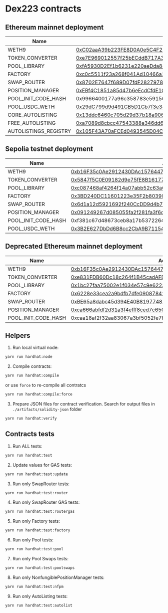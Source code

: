# Dex223 contracts

## Ethereum mainnet deployment

| Name                | Address                                                                                                                    |
| ------------------- | -------------------------------------------------------------------------------------------------------------------------- |
| WETH9               | [0xC02aaA39b223FE8D0A0e5C4F27eAD9083C756Cc2](https://etherscan.io/address/0xC02aaA39b223FE8D0A0e5C4F27eAD9083C756Cc2#code) |
| TOKEN_CONVERTER     | [0xe7E969012557f25bECddB717A3aa2f4789ba9f9a](https://etherscan.io/address/0xe7E969012557f25bECddB717A3aa2f4789ba9f9a#code) |
| POOL_LIBRARY        | [0xfA5930D2Ef1b6231e220aeDda88E28C4E8F0F3a0](https://etherscan.io/address/0xfA5930D2Ef1b6231e220aeDda88E28C4E8F0F3a0#code) |
| FACTORY             | [0xc0c5511f23a268f041Ad10466a17b719942a8F1f](https://etherscan.io/address/0xc0c5511f23a268f041Ad10466a17b719942a8F1f#code) |
| SWAP_ROUTER         | [0x8702E7647f689D07fdF2827978a19F5fdc662ef8](https://etherscan.io/address/0x74BD76Ab5B80A0300b3c989CdaAC34D2984cEBde#code) |
| POSITION_MANAGER    | [0xEBf4C1851a85d47b6eEcdCfdE1030543509dd479](https://etherscan.io/address/0x9cF5612332b49519Aa398F0DE05d0a69D84124F1#code) |
| POOL_INIT_CODE_HASH | 0x9966400177a96c358783e5915045e9e9f19d514dadb45a9e599b5f6295cbfd64                                                         |
| POOL_USDC_WETH      | [0x29dC799d9d491CB5D1Cb7f3e385aEDEa0D39f0dD](https://etherscan.io/address/0x29dC799d9d491CB5D1Cb7f3e385aEDEa0D39f0dD#code) |
| CORE_AUTOLISTING    | [0x13ddc6460c705d29d37b18a906c7fe69fa9e711d](https://etherscan.io/address/0x13ddc6460c705d29d37b18a906c7fe69fa9e711d)      |
| FREE_AUTOLISTING    | [0xa7089d8cbcc47543388a346dd6ebf0b05106a477](https://etherscan.io/address/0xa7089d8cbcc47543388a346dd6ebf0b05106a477)      |
| AUTOLISTINGS_REGISTRY | [0x105F43A70aFCEd0493545D04C1d5687DF4b3f48f](https://etherscan.io/address/0x105F43A70aFCEd0493545D04C1d5687DF4b3f48f)    |

## Sepolia testnet deployment

| Name                | Address                                                                                                                       |
|---------------------|-------------------------------------------------------------------------------------------------------------------------------|
| WETH9               | [0xb16F35c0Ae2912430DAc15764477E179D9B9EbEa](https://sepolia.etherscan.io/address/0xb16F35c0Ae2912430DAc15764477E179D9B9EbEa#code) |
| TOKEN_CONVERTER     | [0x5847f5C0E09182d9e75fE8B1617786F62fee0D9F](https://sepolia.etherscan.io/address/0x5847f5C0E09182d9e75fE8B1617786F62fee0D9F#code) |
| POOL_LIBRARY        | [0xc087468af4264f14a07abb52c63a099c93637604](https://sepolia.etherscan.io/address/0xc087468af4264f14a07abb52c63a099c93637604#code) |
| FACTORY             | [0x3BD240DC11601223e35F2b803905b832c2798c2c](https://sepolia.etherscan.io/address/0x3BD240DC11601223e35F2b803905b832c2798c2c#code) |
| SWAP_ROUTER         | [0x6d1a12d5921692f240CcDD9d4b7cAc2cCeD1BEd2](https://sepolia.etherscan.io/address/0x6d1a12d5921692f240CcDD9d4b7cAc2cCeD1BEd2#code) |
| POSITION_MANAGER    | [0x091249267d085055fa2f281fa3f6c0cf4bf70bae](https://sepolia.etherscan.io/address/0x091249267d085055fa2f281fa3f6c0cf4bf70bae#code) |
| POOL_INIT_CODE_HASH | 0xf381c67d48673ceb8a17b53722647aee43310f100cd97f25bfcc628958372b8b                                                        |
| POOL_USDC_WETH      | [0x3B2E627DbDd6B8cc2CbA9B71154b32C9bb5Ed5d3](https://sepolia.etherscan.io/address/0x3B2E627DbDd6B8cc2CbA9B71154b32C9bb5Ed5d3#code) |

## Deprecated Ethereum mainnet deployment

| Name                | Address                                                                                                                       |
|---------------------|-------------------------------------------------------------------------------------------------------------------------------|
| WETH9               | [0xb16F35c0Ae2912430DAc15764477E179D9B9EbEa](https://sepolia.etherscan.io/address/0xb16F35c0Ae2912430DAc15764477E179D9B9EbEa#code) |
| TOKEN_CONVERTER     | [0xe831FDB60Dc18c264f1B45cadAFD5f2f2993EE83](https://sepolia.etherscan.io/address/0xe831FDB60Dc18c264f1B45cadAFD5f2f2993EE83#code) |
| POOL_LIBRARY        | [0x1bc27faa75002e1f034e57c9e62236c2e0f7ed16](https://sepolia.etherscan.io/address/0x1bc27faa75002e1f034e57c9e62236c2e0f7ed16#code) |
| FACTORY             | [0x6228e33cea2a9bdfb7dfe09087841cb56f683f04](https://sepolia.etherscan.io/address/0x6228e33cea2a9bdfb7dfe09087841cb56f683f04#code) |
| SWAP_ROUTER         | [0xBE65a8dabc45d394E40B81977485096F4ee17558](https://sepolia.etherscan.io/address/0xBE65a8dabc45d394E40B81977485096F4ee17558#code) |
| POSITION_MANAGER    | [0xca666abfdf2d31a3f4efff8ced7c6504389e51ba](https://sepolia.etherscan.io/address/0xca666abfdf2d31a3f4efff8ced7c6504389e51ba#code) |
| POOL_INIT_CODE_HASH | 0xcaa18af2f32aa83067a3bf5052fe7f4e6025a374579f128fd30bff2c48511b61                                                        |


## Helpers

1. Run local virtual node:

```bash
yarn run hardhat:node
```

2. Compile contracts:

```bash
yarn run hardhat:compile
```

or use `force` to re-compile all contratcs

```bash
yarn run hardhat:compile:force
```

3. Prepare JSON files for contract verification.
   Search for output files in `./artifacts/solidity-json` folder

```bash
yarn run hardhat:verify
```

## Contracts tests

1. Run ALL tests:

```bash
yarn run hardhat:test
```

2. Update values for GAS tests:

```bash
yarn run hardhat:test:update
```

3. Run only SwapRouter tests:

```bash
yarn run hardhat:test:router
```

4. Run only SwapRouter GAS tests:

```bash
yarn run hardhat:test:routergas
```

5. Run only Factory tests:

```bash
yarn run hardhat:test:factory
```

6. Run only Pool tests:

```bash
yarn run hardhat:test:pool
```

7. Run only Pool Swaps tests:

```bash
yarn run hardhat:test:poolswaps
```

8. Run only NonfungiblePositionManager tests:

```bash
yarn run hardhat:test:nfpm
```

9. Run only AutoListing tests:

```bash
yarn run hardhat:test:autolist
```
